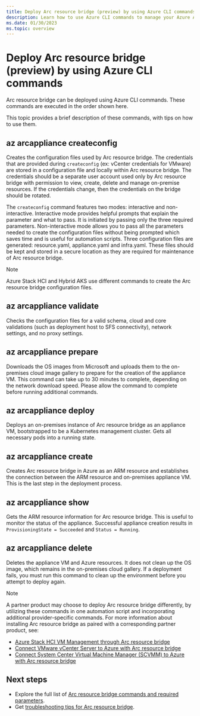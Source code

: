 ```yaml
---
title: Deploy Arc resource bridge (preview) by using Azure CLI commands
description: Learn how to use Azure CLI commands to manage your Azure Arc resource bridge (preview) deployment.
ms.date: 01/30/2023
ms.topic: overview
---
```


# Deploy Arc resource bridge (preview) by using Azure CLI commands

Arc resource bridge can be deployed using Azure CLI commands. These commands are executed in the order shown here.

This topic provides a brief description of these commands, with tips on how to use them.

## az arcappliance createconfig

Creates the configuration files used by Arc resource bridge. The credentials that are provided during `createconfig` (ex: vCenter credentials for VMware) are stored in a configuration file and locally within Arc resource bridge. The credentials should be a separate user account used only by Arc resource bridge with permission to view, create, delete and manage on-premise resources. If the credentials change, then the credentials on the bridge should be rotated.

The `createconfig` command features two modes: interactive and non-interactive. Interactive mode provides helpful prompts that explain the parameter and what to pass. It is initiated by passing only the three required parameters. Non-interactive mode allows you to pass all the parameters needed to create the configuration files without being prompted which saves time and is useful for automation scripts. Three configuration files are generated: resource.yaml, appliance.yaml and infra.yaml.  These files should be kept and stored in a secure location as they are required for maintenance of Arc resource bridge.

> [!NOTE]
> Azure Stack HCI and Hybrid AKS use different commands to create the Arc resource bridge configuration files.

## az arcappliance validate

Checks the configuration files for a valid schema, cloud and core validations (such as deployment host to SFS connectivity), network settings, and no proxy settings.  

## az arcappliance prepare

Downloads the OS images from Microsoft and uploads them to the on-premises cloud image gallery to prepare for the creation of the appliance VM.  This command can take up to 30 minutes to complete, depending on the network download speed. Please allow the command to complete before running additional commands.

## az arcappliance deploy

Deploys an on-premises instance of Arc resource bridge as an appliance VM, bootstrapped to be a Kubernetes management cluster. Gets all necessary pods into a running state.

## az arcappliance create

Creates Arc resource bridge in Azure as an ARM resource and establishes the connection between the ARM resource and on-premises appliance VM. This is the last step in the deployment process.  

## az arcappliance show

Gets the ARM resource information for Arc resource bridge. This is useful to monitor the status of the appliance. Successful appliance creation results in `ProvisioningState = Succeeded` and `Status = Running`.

## az arcappliance delete

Deletes the appliance VM and Azure resources. It does not clean up the OS image, which remains in the on-premises cloud gallery. If a deployment fails, you must run this command to clean up the environment before you attempt to deploy again.

> [!NOTE]
> A partner product may choose to deploy Arc resource bridge differently, by utilizing these commands in one automation script and incorporating additional provider-specific commands. For more information about installing Arc resource bridge as paired with a corresponding partner product, see:
>
> - [Azure Stack HCI VM Management through Arc resource bridge](/azure-stack/hci/manage/azure-arc-vm-management-prerequisites)
> - [Connect VMware vCenter Server to Azure with Arc resource bridge](../vmware-vsphere/quick-start-connect-vcenter-to-arc-using-script.md)
> - [Connect System Center Virtual Machine Manager (SCVMM) to Azure with Arc resource bridge](../system-center-virtual-machine-manager/quickstart-connect-system-center-virtual-machine-manager-to-arc.md#download-the-onboarding-script)

## Next steps

- Explore the full list of [Arc resource bridge commands and required parameters](/cli/azure/arcappliance).
- Get [troubleshooting tips for Arc resource bridge](troubleshoot-resource-bridge.md).